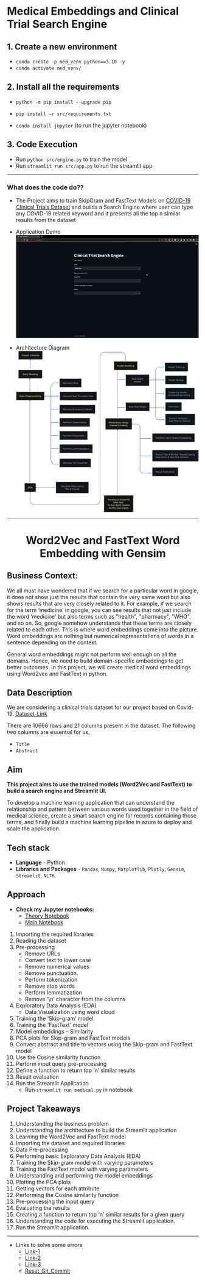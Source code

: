 # Medical Embeddings and Clinical Trial Search Engine

## 1. Create a new environment

   - `conda create -p med_venv python==3.10 -y`
   - `conda activate med_venv/`

## 2. Install all the requirements

- `python -m pip install --upgrade pip`

- `pip install -r src/requirements.txt`

- `conda install jupyter` (to run the jupyter notebook)

## 3. Code Execution

   - Run `python src/engine.py` to train the model
   - Run `streamlit run src/app.py` to run the streamlit app

   
* **

### What does the code do??

- The Project aims to train SkipGram and FastText Models on [COVID-19 Clinical Trials Dataset](https://dimensions.figshare.com/articles/dataset/Dimensions_COVID19_publications_datasets_and_clinical_trials/11961063) and builds a Search Engine where user can type any COVID-19 related keyword and it presents all the top n similar results from the dataset

- Application Demo
![Project Demo](output/project_demo.gif)


- Architecture Diagram
![Project Architecture Diagram](input/ArchitectureDiagram.png)

* **

# <h1 align="center">Word2Vec and FastText Word Embedding with Gensim</h1>

## Business Context:

We all must have wondered that if we search for a particular word in google, it does not show just the results that contain the very same word but also shows results that are very closely related to it. For example, if we search for the term ‘medicine’ in google, you can see results that not just include the word ‘medicine’ but also terms such as "health", "pharmacy", "WHO", and so on. So, google somehow understands that these terms are closely related to each other. This is where word embeddings come into the picture. Word embeddings are nothing but numerical representations of words in a sentence depending on the context.

General word embeddings might not perform well enough on all the domains. Hence, we need to build domain-specific embeddings to get better outcomes. In this project, we will create medical word embeddings using Word2vec and FastText in python.


## Data Description
We are considering a clinical trials dataset for our project based on Covid-19. [Dataset-Link](https://dimensions.figshare.com/articles/dataset/Dimensions_COVID19_publications_datasets_and_clinical_trials/11961063)

There are 10666 rows and 21 columns present in the dataset. The following two columns are essential for us,
* `Title`
* `Abstract`

## Aim
**This project aims to use the trained models (Word2Vec and FastText) to build a search engine and Streamlit UI.**

To develop a machine learning application that can understand the relationship and pattern between various words used together in the field of medical science, create a smart search engine for records containing those terms, and finally build a machine learning pipeline in azure to deploy and scale the application.

## Tech stack
- **Language** - Python
- **Libraries and Packages** - `Pandas`, `Numpy`, `Matplotlib`, `Plotly`, `Gensim`, `Streamlit`, `NLTK`.

## Approach

- **Check my Jupyter notebooks:**
    - [Theory Notebook](https://github.com/avr2002/Medical-Embeddings-and-Clinical-Trial-Search-Engine/blob/main/Notebooks/theory.ipynb)
    - [Main Notebook](https://github.com/avr2002/Medical-Embeddings-and-Clinical-Trial-Search-Engine/blob/main/Notebooks/Medical_Embeddings.ipynb)

1. Importing the required libraries
2. Reading the dataset
3. Pre-processing
    - Remove URLs
    - Convert text to lower case
    - Remove numerical values
    - Remove punctuation.
    - Perform tokenization
    - Remove stop words
    - Perform lemmatization
    - Remove ‘\n’ character from the columns
4. Exploratory Data Analysis (EDA)
    - Data Visualization using word cloud
5. Training the ‘Skip-gram’ model
6. Training the ‘FastText’ model
7. Model embeddings – Similarity
8. PCA plots for Skip-gram and FastText models
9. Convert abstract and title to vectors using the Skip-gram and FastText model
10. Use the Cosine similarity function
11. Perform input query pre-processing
12. Define a function to return top ‘n’ similar results
13. Result evaluation
14. Run the Streamlit Application
    - Run `streamlit run medical.py` in notebook


## Project Takeaways

1. Understanding the business problem
2. Understanding the architecture to build the Streamlit application
3. Learning the Word2Vec and FastText model
4. Importing the dataset and required libraries
5. Data Pre-processing
6. Performing basic Exploratory Data Analysis (EDA)
7. Training the Skip-gram model with varying parameters
8. Training the FastText model with varying parameters
9. Understanding and performing the model embeddings
10. Plotting the PCA plots
11. Getting vectors for each attribute
12. Performing the Cosine similarity function
13. Pre-processing the input query
14. Evaluating the results
15. Creating a function to return top ‘n’ similar results for a given query
16. Understanding the code for executing the Streamlit application.
17. Run the Streamlit application.

* **

- Links to solve some errors
    - [Link-1](https://www.educative.io/answers/how-to-fix-the-error-fatal-the-remote-end-hung-up-unexpectedly)
    - [Link-2](https://stackoverflow.com/questions/17628305/windows-git-warning-lf-will-be-replaced-by-crlf-is-that-warning-tail-backwar)
    - [Link-3](https://stackoverflow.com/questions/39399804/updates-were-rejected-because-the-tip-of-your-current-branch-is-behind-its-remot)
    - [Reset_Git_Commit](https://stackoverflow.com/questions/927358/how-do-i-undo-the-most-recent-local-commits-in-git)
